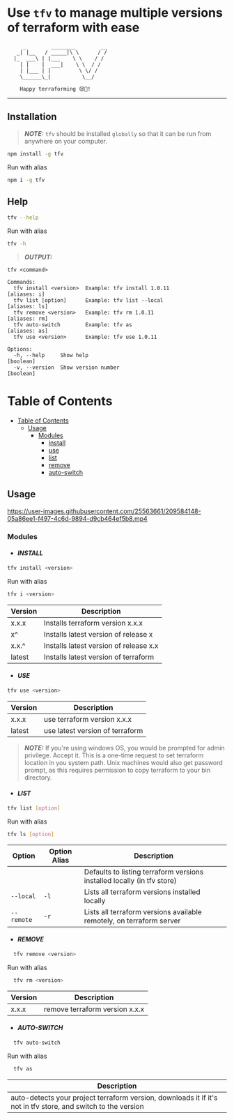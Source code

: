 # Use `tfv` to manage multiple versions of terraform with ease

         _        ________        __
       _| |__   / _____|\ \      / /
      |_  ___\ | |___    \ \    / /
        | |    |  ___|    \ \  / /
        | |___ | |         \ \/ /
        \______\_|          \__/

        Happy terraforming 😍🥂!
  ---------------------------------------

## Installation

> **_NOTE:_** `tfv` should be installed `globally` so that it can be run from anywhere on your computer.

```sh
npm install -g tfv
```

Run with alias

```sh
npm i -g tfv
```

## Help

```sh
tfv --help
```

Run with alias

```sh
tfv -h
```

> **_OUTPUT:_**

```
tfv <command>

Commands:
  tfv install <version>  Example: tfv install 1.0.11                [aliases: i]
  tfv list [option]      Example: tfv list --local                 [aliases: ls]
  tfv remove <version>   Example: tfv rm 1.0.11                    [aliases: rm]
  tfv auto-switch        Example: tfv as                           [aliases: as]
  tfv use <version>      Example: tfv use 1.0.11

Options:
  -h, --help     Show help                                             [boolean]
  -v, --version  Show version number                                   [boolean]
```


# Table of Contents

<!--ts-->
* [Table of Contents](#table-of-contents)
  * [Usage](#usage)
    * [Modules](#modules)
      * [install](#install)
      * [use](#use)
      * [list](#list)
      * [remove](#remove)
      * [auto-switch](#auto-switch)
<!--te-->

## Usage

https://user-images.githubusercontent.com/25563661/209584148-05a86ee1-f497-4c6d-9894-d9cb464ef5b8.mp4

### Modules

- #### _INSTALL_

```sh
tfv install <version>
```

Run with alias

```sh
tfv i <version>
```

| Version          | Description                                |
| ---------------- | ------------------------------------------ |
| x.x.x            | Installs terraform version x.x.x           |
| x^               | Installs latest version of release x       |
| x.x.^            | Installs latest version of release x.x     |
| latest           | Installs latest version of terraform       |

- #### _USE_

```sh
tfv use <version>
```

| Version          | Description                               |
| ---------------- | ----------------------------------------- |
| x.x.x            | use terraform version x.x.x               |
| latest           | use latest version of terraform           |

> **_NOTE:_** If you're using windows OS, you would be prompted for admin privilege. Accept it. This is a one-time request to set terraform location in you system path. Unix machines would also get password prompt, as this requires permission to copy terraform to your bin directory.

- #### _LIST_

```sh
tfv list [option]
```

Run with alias

```sh
tfv ls [option]
```

| Option         | Option Alias  |                Description                                                     |
| ---------------|---------------|--------------------------------------------------------------------------------|
|                |               |  Defaults to listing terraform versions installed locally (in tfv store)       |
| `--local`      |  `-l`         |  Lists all terraform versions installed locally                                |
| `--remote`     |  `-r`         |  Lists all terraform versions available remotely, on terraform server          |

- #### _REMOVE_

```sh
  tfv remove <version>
```

Run with alias

```sh
  tfv rm <version>
```

| Version          | Description                               |
| ---------------- | ----------------------------------------- |
| x.x.x            | remove terraform version x.x.x            |

- #### _AUTO-SWITCH_

```sh
  tfv auto-switch
```

Run with alias

```sh
  tfv as
```

| Description                                                                                                      |
| ---------------------------------------------------------------------------------------------------------------- |
| auto-detects your project terraform version, downloads it if it's not in tfv store, and switch to the version     |
